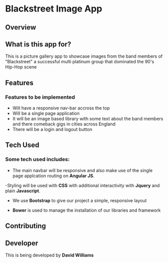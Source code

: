 # Blackstreet Image App

## Overview

## What is this app for?

This is a picture gallery app to showcase images from the band members of "Blackstreet" a successful multi platinum group that dominated the 90's Hip-Hop scene
 
## Features

### Features to be implemented
- Will have a responsive nav-bar accross the top 
- Will be a single page application 
- It will be an image based library with some text about the band members and there comeback gigs in cities across England
- There will be a login and logout button 
 
## Tech Used
### Some tech used includes:
- The main navbar will be responsive and also make use of the single page applcation routing on <b>Angular JS</b>. 

-Styling will be used with <b>CSS</b> with additional interactivity with <b>Jquery</b> and plain <b>Javascript</b>.

- We use **Bootstrap** to give our project a simple, responsive layout

- **Bower** is used to manage the installation of our libraries and framework
 
## Contributing


## Developer

This is being developed by <b> David Williams </b>
